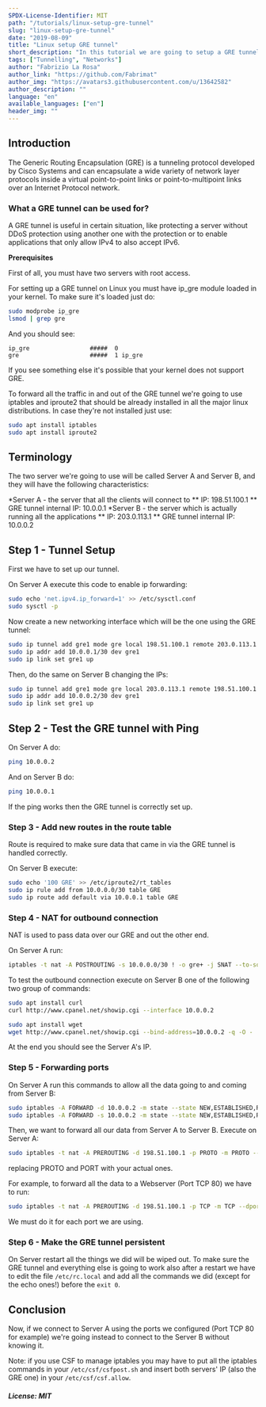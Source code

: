 ```yaml
---
SPDX-License-Identifier: MIT
path: "/tutorials/linux-setup-gre-tunnel"
slug: "linux-setup-gre-tunnel"
date: "2019-08-09"
title: "Linux setup GRE tunnel"
short_description: "In this tutorial we are going to setup a GRE tunnel between two Linux servers."
tags: ["Tunnelling", "Networks"]
author: "Fabrizio La Rosa"
author_link: "https://github.com/Fabrimat"
author_img: "https://avatars3.githubusercontent.com/u/13642582"
author_description: ""
language: "en"
available_languages: ["en"]
header_img: ""
---
```


<!-- This where the actual tutorial begins. You don't need to write out the title again, having it in the metadata above is enough. -->

## Introduction
The Generic Routing Encapsulation (GRE) is a tunneling protocol developed by Cisco Systems and can encapsulate a wide variety of network layer protocols inside a virtual point-to-point links or point-to-multipoint links over an Internet Protocol network.

### What a GRE tunnel can be used for?
A GRE tunnel is useful in certain situation, like protecting a server without DDoS protection using another one with the protection or to enable applications that only allow IPv4 to also accept IPv6.

**Prerequisites**

First of all, you must have two servers with root access.

For setting up a GRE tunnel on Linux you must have ip_gre module loaded in your kernel.
To make sure it's loaded just do:
```bash
sudo modprobe ip_gre
lsmod | grep gre
```
And you should see:
```
ip_gre                 #####  0
gre                    #####  1 ip_gre
```
If you see something else it's possible that your kernel does not support GRE.


To forward all the traffic in and out of the GRE tunnel we're going to use iptables and iproute2 that should be already installed in all the major linux distributions.
In case they're not installed just use:
```bash
sudo apt install iptables
sudo apt install iproute2
```

## Terminology

The two server we're going to use will be called Server A and Server B, and they will have the following characteristics:

*Server A - the server that all the clients will connect to
** IP: 198.51.100.1
** GRE tunnel internal IP: 10.0.0.1
*Server B - the server which is actually running all the applications
** IP: 203.0.113.1
** GRE tunnel internal IP: 10.0.0.2

## Step 1 - Tunnel Setup

First we have to set up our tunnel.

On Server A execute this code to enable ip forwarding:
```bash
sudo echo 'net.ipv4.ip_forward=1' >> /etc/sysctl.conf
sudo sysctl -p
```

Now create a new networking interface which will be the one using the GRE tunnel:
```bash
sudo ip tunnel add gre1 mode gre local 198.51.100.1 remote 203.0.113.1 ttl 255
sudo ip addr add 10.0.0.1/30 dev gre1
sudo ip link set gre1 up
```

Then, do the same on Server B changing the IPs:
```bash
sudo ip tunnel add gre1 mode gre local 203.0.113.1 remote 198.51.100.1 ttl 255
sudo ip addr add 10.0.0.2/30 dev gre1
sudo ip link set gre1 up
```

## Step 2 - Test the GRE tunnel with Ping

On Server A do:
```bash
ping 10.0.0.2
```

And on Server B do:
```bash
ping 10.0.0.1
```

If the ping works then the GRE tunnel is correctly set up.

### Step 3 - Add new routes in the route table

Route is required to make sure data that came in via the GRE tunnel is handled correctly.

On Server B execute:
```bash
sudo echo '100 GRE' >> /etc/iproute2/rt_tables
sudo ip rule add from 10.0.0.0/30 table GRE
sudo ip route add default via 10.0.0.1 table GRE
```

### Step 4 - NAT for outbound connection

NAT is used to pass data over our GRE and out the other end.

On Server A run:
```bash
iptables -t nat -A POSTROUTING -s 10.0.0.0/30 ! -o gre+ -j SNAT --to-source 198.51.100.1
```

To test the outbound connection execute on Server B one of the following two group of commands:
```bash
sudo apt install curl
curl http://www.cpanel.net/showip.cgi --interface 10.0.0.2
```
```bash
sudo apt install wget
wget http://www.cpanel.net/showip.cgi --bind-address=10.0.0.2 -q -O -
```

At the end you should see the Server A's IP.

### Step 5 - Forwarding ports

On Server A run this commands to allow all the data going to and coming from Server B:
```bash
sudo iptables -A FORWARD -d 10.0.0.2 -m state --state NEW,ESTABLISHED,RELATED -j ACCEPT
sudo iptables -A FORWARD -s 10.0.0.2 -m state --state NEW,ESTABLISHED,RELATED -j ACCEPT
```

Then, we want to forward all our data from Server A to Server B.
Execute on Server A:
```bash
sudo iptables -t nat -A PREROUTING -d 198.51.100.1 -p PROTO -m PROTO --dport PORT -j DNAT --to-destination 10.0.0.2
```
replacing PROTO and PORT with your actual ones.

For example, to forward all the data to a Webserver (Port TCP 80) we have to run:
```bash
sudo iptables -t nat -A PREROUTING -d 198.51.100.1 -p TCP -m TCP --dport 80 -j DNAT --to-destination 10.0.0.2
```
We must do it for each port we are using.

### Step 6 - Make the GRE tunnel persistent
On Server restart all the things we did will be wiped out. To make sure the GRE tunnel and everything else is going to work also after a restart we have to edit the file ```/etc/rc.local``` and add all the commands we did (except for the echo ones!) before the ```exit 0```.

## Conclusion

Now, if we connect to Server A using the ports we configured (Port TCP 80 for example) we're going instead to connect to the Server B without knowing it.

Note: if you use CSF to manage iptables you may have to put all the iptables commands in your ```/etc/csf/csfpost.sh``` and insert both servers' IP (also the GRE one) in your ```/etc/csf/csf.allow```.

##### License: MIT

<!--

Contributor's Certificate of Origin

By making a contribution to this project, I certify that:

(a) The contribution was created in whole or in part by me and I have
    the right to submit it under the license indicated in the file; or

(b) The contribution is based upon previous work that, to the best of my
    knowledge, is covered under an appropriate license and I have the
    right under that license to submit that work with modifications,
    whether created in whole or in part by me, under the same license
    (unless I am permitted to submit under a different license), as
    indicated in the file; or

(c) The contribution was provided directly to me by some other person
    who certified (a), (b) or (c) and I have not modified it.

(d) I understand and agree that this project and the contribution are
    public and that a record of the contribution (including all personal
    information I submit with it, including my sign-off) is maintained
    indefinitely and may be redistributed consistent with this project
    or the license(s) involved.

Signed-off-by: Fabrizio La Rosa lr.fabrizio@gmail.com

-->
